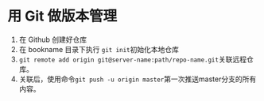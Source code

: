# 用 Git 做版本管理

1. 在 Github 创建好仓库
2. 在 bookname 目录下执行 `git init`初始化本地仓库
3. `git remote add origin git@server-name:path/repo-name.git`关联远程仓库。
4. 关联后，使用命令`git push -u origin master`第一次推送master分支的所有内容。

